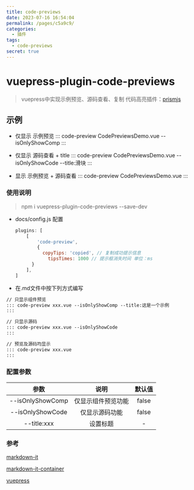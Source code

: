 ```yaml
---
title: code-previews
date: 2023-07-16 16:54:04
permalink: /pages/c5a9c9/
categories:
  - 插件
tags:
  - code-previews
secret: true
---
```


# vuepress-plugin-code-previews

> vuepress中实现示例预览、源码查看、复制
> 代码高亮插件：[prismjs](https://prismjs.com/examples.html)


## 示例


- 仅显示 示例预览
::: code-preview CodePreviewsDemo.vue --isOnlyShowComp
:::



- 仅显示 源码查看 + title
::: code-preview CodePreviewsDemo.vue --isOnlyShowCode --title:滑块
:::



- 显示 示例预览 + 源码查看
::: code-preview CodePreviewsDemo.vue
:::



### 使用说明

> npm i vuepress-plugin-code-previews --save-dev

- docs/config.js 配置

  ```javascript
  plugins: [
      [
          'code-preview', 
          { 
          	copyTips: 'copied', // 复制成功提示信息
              tipsTimes: 1000 // 提示框消失时间 单位：ms
      	}
      ],
  ]
  ```



- 在.md文件中按下列方式编写

```markdown
// 只显示组件预览
::: code-preview xxx.vue --isOnlyShowComp --title:这是一个示例
:::

// 只显示源码
::: code-preview xxx.vue --isOnlyShowCode
:::

// 预览及源码均显示
::: code-preview xxx.vue
:::
```



### 配置参数

|        参数        |    说明     |  默认值  |
|:----------------:|:---------:|:-----:|
| --isOnlyShowComp | 仅显示组件预览功能 | false |
| --isOnlyShowCode |  仅显示源码功能  | false |
|   --title:xxx    |   设置标题    |   -   |



### 参考

[markdown-it](https://github.com/markdown-it/markdown-it)

[markdown-it-container](https://github.com/hackmdio/markdown-it-container)

[vuepress](http://www.fenovice.com/doc/vuepress-next/advanced/plugin.html)


<Vssue title="评论" />
